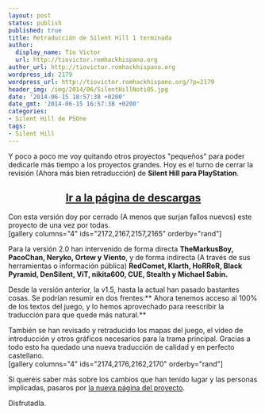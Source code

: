 ```yaml
---
layout: post
status: publish
published: true
title: Retraducción de Silent Hill 1 terminada
author:
  display_name: Tío Víctor
  url: http://tiovictor.romhackhispano.org
author_url: http://tiovictor.romhackhispano.org
wordpress_id: 2179
wordpress_url: http://tiovictor.romhackhispano.org/?p=2179
header_img: /img/2014/06/SilentHillNoti05.jpg
date: '2014-06-15 18:57:38 +0200'
date_gmt: '2014-06-15 16:57:38 +0200'
categories:
- Silent Hill de PSOne
tags:
- Silent Hill
---
```

Y poco a poco me voy quitando otros proyectos "pequeños" para poder dedicarle más tiempo a los proyectos grandes. Hoy es el turno de cerrar la revisión (Ahora más bien retraducción) de **Silent Hill para PlayStation**.

<h2 style="text-align: center;"><strong><a href="http://tiovictor.romhackhispano.org/silent-hill-1/descargar/">Ir a la página de descargas</a></strong></h2>

Con esta versión doy por cerrado (A menos que surjan fallos nuevos) este proyecto de una vez por todas.  
[gallery columns="4" ids="2172,2167,2157,2165" orderby="rand"]

Para la versión 2.0 han intervenido de forma directa **TheMarkusBoy, PacoChan, Neryko, Ortew y Viento**, y de forma indirecta (A través de sus herramientas o información pública) **RedComet, Klarth, HoRRoR, Black Pyramid, DenSilent, ViT, nikita600, CUE, Stealth y Michael Sabin.**

Desde la versión anterior, la v1.5, hasta la actual han pasado bastantes cosas. Se podrían resumir en dos frentes:** Ahora tenemos acceso al 100% de los textos del juego, y lo hemos aprovechado para reescribir la traducción para que quede más natural.**

También se han revisado y retraducido los mapas del juego, el vídeo de introducción y otros gráficos necesarios para la trama principal. Gracias a todo esto ha quedado una nueva traducción de calidad y en perfecto castellano.  
[gallery columns="4" ids="2174,2176,2162,2170" orderby="rand"]

Si queréis saber más sobre los cambios que han tenido lugar y las personas implicadas, pasaros por <a href="http://tiovictor.romhackhispano.org/silent-hill-1/">la nueva página del proyecto</a>.

Disfrutadla.
